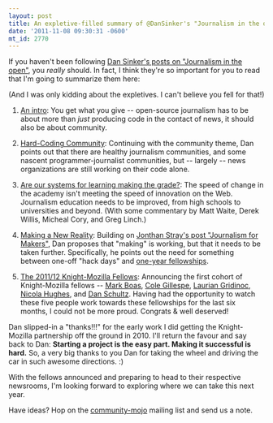```yaml
---
layout: post
title: An expletive-filled summary of @DanSinker's "Journalism in the open" series
date: '2011-11-08 09:30:31 -0600'
mt_id: 2770
---
```


If you haven't been following [Dan Sinker's posts on "Journalism in the open"](http://sinker.tumblr.com/post/12171489037/thinking-about-journalism-in-the-open-an-intro), you _really_ should. In fact, I think they're so important for you to read that I'm going to summarize them here:

(And I was only kidding about the expletives. I can't believe you fell for that!)

1. [An intro](http://sinker.tumblr.com/post/12171489037/thinking-about-journalism-in-the-open-an-intro): You get what you give -- open-source journalism has to be about more than _just_ producing code in the contact of news, it should also be about community.

1. [Hard-Coding Community](http://sinker.tumblr.com/post/12203160394/journalism-in-the-open-hard-coding-community): Continuing with the community theme, Dan points out that there are healthy journalism communities, and some nascent programmer-journalist communities, but --  largely -- news organizations are still working on their code alone.

1. [Are our systems for learning making the grade?](http://sinker.tumblr.com/post/12259148015/journalism-in-the-open-are-our-systems-for-learning): The speed of change in the academy isn't meeting the speed of innovation on the Web. Journalism education needs to be improved, from high schools to universities and beyond. (With some commentary by Matt Waite, Derek Willis, Micheal Cory, and Greg Linch.)

1. [Making a New Reality](http://sinker.tumblr.com/post/12301360208/journalism-in-the-open-making-a-new-reality): Building on [Jonthan Stray's post "Journalism for Makers"](http://jonathanstray.com/journalism-for-makers), Dan proposes that "making" is working, but that it needs to be taken further. Specifically, he points out the need for something between one-off "hack days" and [one-year fellowships](https://drumbeat.org/en-US/journalism/).

1. [The 2011/12 Knight-Mozilla Fellows](http://sinker.tumblr.com/post/12326527709/knight-mozilla-fellows): Announcing the first cohort of Knight-Mozilla fellows -- [Mark Boas](http://twitter.com/#!/maboa), [Cole Gillespe](http://twitter.com/#!/thecole), [Laurian Gridinoc](http://twitter.com/#!/gridinoc), [Nicola Hughes](http://twitter.com/#!/datamineruk), and [Dan Schultz](https://twitter.com/#!/slifty). Having had the opportunity to watch these five people work towards these fellowships for the last six months, I could not be more proud. Congrats & well deserved!

Dan slipped-in a "thanks!!!" for the early work I did getting the Knight-Mozilla partnership off the ground in 2010. I'll return the favour and say back to Dan: **Starting a project is the easy part. Making it successful is hard.** So, a very big thanks to you Dan for taking the wheel and driving the car in such awesome directions. :)

With the fellows announced and preparing to head to their respective newsrooms, I'm looking forward to exploring where we can take this next year.

Have ideas? Hop on the [community-mojo](https://lists.mozilla.org/listinfo/community-mojo) mailing list and send us a note.
